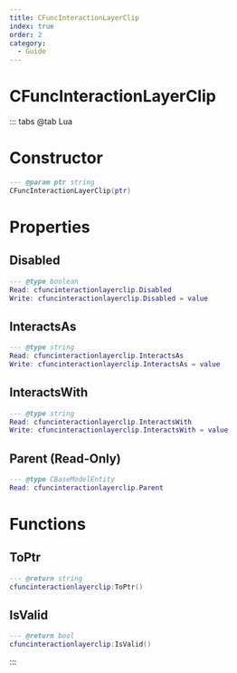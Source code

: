 ```yaml
---
title: CFuncInteractionLayerClip
index: true
order: 2
category:
  - Guide
---
```


# CFuncInteractionLayerClip

::: tabs
@tab Lua
# Constructor
```lua
--- @param ptr string
CFuncInteractionLayerClip(ptr)
```
# Properties
## Disabled 
```lua
--- @type boolean
Read: cfuncinteractionlayerclip.Disabled
Write: cfuncinteractionlayerclip.Disabled = value
```
## InteractsAs 
```lua
--- @type string
Read: cfuncinteractionlayerclip.InteractsAs
Write: cfuncinteractionlayerclip.InteractsAs = value
```
## InteractsWith 
```lua
--- @type string
Read: cfuncinteractionlayerclip.InteractsWith
Write: cfuncinteractionlayerclip.InteractsWith = value
```
## Parent (Read-Only)
```lua
--- @type CBaseModelEntity
Read: cfuncinteractionlayerclip.Parent
```
# Functions
## ToPtr
```lua
--- @return string
cfuncinteractionlayerclip:ToPtr()
```
## IsValid
```lua
--- @return bool
cfuncinteractionlayerclip:IsValid()
```

:::